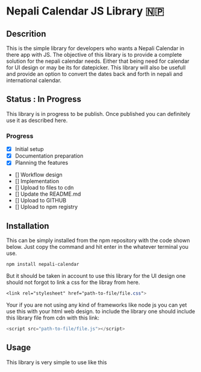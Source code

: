 # Nepali Calendar JS Library :nepal:

## Descrition

This is the simple library for developers who wants a Nepali Calendar in there app with JS. The objective of this library is to provide a complete solution for the nepali calendar needs. Either that being need for calendar for UI design or may be its for datepicker. This library will also be usefull and provide an option to convert the dates back and forth in nepali and international calendar.

## Status : In Progress

This library is in progress to be publish. Once published you can definitely use it as described here.

### Progress

- [x] Initial setup
- [x] Documentation preparation
- [x] Planning the features
- [] Workflow design
- [] Implementation
- [] Upload to files to cdn
- [] Update the README.md
- [] Upload to GITHUB
- [] Upload to npm registry

## Installation

This can be simply installed from the npm repository with the code shown below. Just copy the command and hit enter in the whatever terminal you use.

```bash
npm install nepali-calendar
```

But it should be taken in account to use this library for the UI design one should not forgot to link a css for the libray from here.

```css
<link rel="stylesheet" href="path-to-file/file.css">
```

Your if you are not using any kind of frameworks like node js you can yet use this with your html web design. to include the library one should include this library file from cdn with this link:

```javascript
<script src="path-to-file/file.js"></script>
```

## Usage

This library is very simple to use like this

```javascript

```
